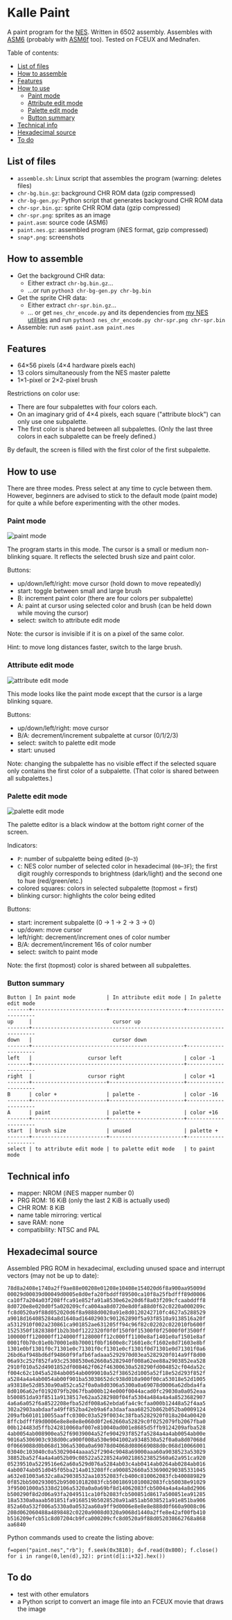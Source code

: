 # Kalle Paint
A paint program for the [NES](https://en.wikipedia.org/wiki/Nintendo_Entertainment_System). Written in 6502 assembly. Assembles with [ASM6](https://github.com/qalle2/asm6/) (probably with [ASM6f](https://github.com/freem/asm6f) too). Tested on FCEUX and Mednafen.

Table of contents:
* [List of files](#list-of-files)
* [How to assemble](#how-to-assemble)
* [Features](#features)
* [How to use](#how-to-use)
  * [Paint mode](#paint-mode)
  * [Attribute edit mode](#attribute-edit-mode)
  * [Palette edit mode](#palette-edit-mode)
  * [Button summary](#button-summary)
* [Technical info](#technical-info)
* [Hexadecimal source](#hexadecimal-source)
* [To do](#to-do)

## List of files
* `assemble.sh`: Linux script that assembles the program (warning: deletes files)
* `chr-bg.bin.gz`: background CHR ROM data (gzip compressed)
* `chr-bg-gen.py`: Python script that generates background CHR ROM data
* `chr-spr.bin.gz`: sprite CHR ROM data (gzip compressed)
* `chr-spr.png`: sprites as an image
* `paint.asm`: source code (ASM6)
* `paint.nes.gz`: assembled program (iNES format, gzip compressed)
* `snap*.png`: screenshots

## How to assemble
* Get the background CHR data:
  * Either extract `chr-bg.bin.gz`&hellip;
  * &hellip;or run `python3 chr-bg-gen.py chr-bg.bin`
* Get the sprite CHR data:
  * Either extract `chr-spr.bin.gz`&hellip;
  * &hellip; or get `nes_chr_encode.py` and its dependencies from [my NES utilities](https://github.com/qalle2/nes-util) and run `python3 nes_chr_encode.py chr-spr.png chr-spr.bin`
* Assemble: run `asm6 paint.asm paint.nes`

## Features
* 64&times;56 pixels (4&times;4 hardware pixels each)
* 13 colors simultaneously from the NES master palette
* 1&times;1-pixel or 2&times;2-pixel brush

Restrictions on color use:
* There are four subpalettes with four colors each.
* On an imaginary grid of 4&times;4 pixels, each square ("attribute block") can only use one subpalette.
* The first color is shared between all subpalettes. (Only the last three colors in each subpalette can be freely defined.)

By default, the screen is filled with the first color of the first subpalette.

## How to use
There are three modes. Press select at any time to cycle between them. However, beginners are advised to stick to the default mode (paint mode) for quite a while before experimenting with the other modes.

### Paint mode
![paint mode](snap1.png)

The program starts in this mode. The cursor is a small or medium non-blinking square. It reflects the selected brush size and paint color.

Buttons:
* up/down/left/right: move cursor (hold down to move repeatedly)
* start: toggle between small and large brush
* B: increment paint color (there are four colors per subpalette)
* A: paint at cursor using selected color and brush (can be held down while moving the cursor)
* select: switch to attribute edit mode

Note: the cursor is invisible if it is on a pixel of the same color.

Hint: to move long distances faster, switch to the large brush.

### Attribute edit mode
![attribute edit mode](snap2.png)

This mode looks like the paint mode except that the cursor is a large blinking square.

Buttons:
* up/down/left/right: move cursor
* B/A: decrement/increment subpalette at cursor (0/1/2/3)
* select: switch to palette edit mode
* start: unused

Note: changing the subpalette has no visible effect if the selected square only contains the first color of a subpalette. (That color is shared between all subpalettes.)

### Palette edit mode
![palette edit mode](snap3.png)

The palette editor is a black window at the bottom right corner of the screen.

Indicators:
* `P`: number of subpalette being edited (`0`&ndash;`3`)
* `C`: NES color number of selected color in hexadecimal (`00`&ndash;`3F`); the first digit roughly corresponds to brightness (dark/light) and the second one to hue (red/green/etc.)
* colored squares: colors in selected subpalette (topmost = first)
* blinking cursor: highlights the color being edited

Buttons:
* start: increment subpalette (0 &rarr; 1 &rarr; 2 &rarr; 3 &rarr; 0)
* up/down: move cursor
* left/right: decrement/increment ones of color number
* B/A: decrement/increment 16s of color number
* select: switch to paint mode

Note: the first (topmost) color is shared between all subpalettes.

### Button summary
```
Button | In paint mode          | In attribute edit mode | In palette edit mode
-------+------------------------+------------------------+---------------------
up     |                          cursor up
-------+-----------------------------------------------------------------------
down   |                          cursor down
-------+-------------------------------------------------+---------------------
left   |                  cursor left                    | color -1
-------+-------------------------------------------------+---------------------
right  |                  cursor right                   | color +1
-------+------------------------+------------------------+---------------------
B      | color +                | palette -              | color -16
-------+------------------------+------------------------+---------------------
A      | paint                  | palette +              | color +16
-------+------------------------+------------------------+---------------------
start  | brush size             | unused                 | palette +
-------+------------------------+------------------------+---------------------
select | to attribute edit mode | to palette edit mode   | to paint mode
```

## Technical info
* mapper: NROM (iNES mapper number 0)
* PRG ROM: 16 KiB (only the last 2 KiB is actually used)
* CHR ROM: 8 KiB
* name table mirroring: vertical
* save RAM: none
* compatibility: NTSC and PAL

## Hexadecimal source
Assembled PRG ROM in hexadecimal, excluding unused space and interrupt vectors (may not be up to date):
```
78d8a2408e1740a2ff9ae88e00208e01208e10408e154020d6f8a900aa95009d
00029d00039d00049d0005e8d0efa20fbddff89500ca10f8a25fbdfff89d0006
ca10f7a204a03f208ffca91e852fa91a8530e62e20d6f8a03f209cfcaabddff8
8d0720e8e020d0f5a020209cfca004aa8d0720e8d0fa88d0f62c0220a000209c
fc8d0520a9f88d052020d6f8a9888d0020a91e8d0120242710fc4627a5288529
a9018d164085284a8d1640ad16402903c901262890f5a93f8510a9138516a20f
a5312910f002a230861ca901852ae631205ff94c96f82c02202c022010fb600f
1525350f1828380f1b2b3b0f1222320f0f0f150f0f15300f0f25000f0f3500ff
100000ff120000ff124000ff128000ff12c000ff1100e8af1401e0af1501e8af
0001f0b70c01e0b70001e8b70001f0bf1600e8c71601e8cf1602e8d71603e8bf
1301e0bf1301f0c71301e0c71301f0cf1301e0cf1301f0d71301e0d71301f0a6
26bd6af948bd6df94860f9fafb6fadaaa5292970d03ea5282920f014a9ff8d00
06a93c252f852fa93c25308530e62660a5282940f008a62ee88a2903852ea528
2910f010a52d4901852df008462f062f46300630a528290fd004852cf04da52c
f004c62c1045a5284ab0054ab0099010a52f38652d1005a52f18e52d293f852f
a5284a4a4ab0054ab00f901ba53038652dc938d010a900f00ca53018e52d1005
a93818e52d8530a90a852ca52f0a0a8d0306a5300a0a69078d0006a62dbda4fa
8d0106a62ef0192079fb2067fba000b124e000f0044acad0fc29030a0a052eaa
b500851da93f8511a9138517e62aa5282980f04fa5304a484a4a4a8523682907
4a6a6a052f6a8522208efba52df008a62ebda6fa4c9cfaa000b12448a52f4aa5
302a2903aabdaafa49ff852ba42eb9a6fa3daafaaa68252b862b052ba0009124
209afb6010110055aaffc0300c03a529f0034c38fba5282920f018a204a00420
8ffcbdfff89d0006e8e8e8e8e060d0f2e62660a52829c0f0252079fb2067fba0
00b124483d5ffb242810060af007e810040ad001e8685d5ffb9124209afba528
4ab0054ab008900ea52f69039004a52fe904293f852fa5284a4a4ab0054ab00e
9016a5306903c938d00ca900f008a530e9041002a9348530a52f0a0a8d07068d
0f0669088d0b068d1306a5300a0a69078d04068d080669088d0c068d10066001
03040c103040c0a53029044aaaa52f2904c9048a69000aaa60a9038523a53029
38852ba52f4a4a4a052b09c08522a5228524a902186523852560a62a951ca920
05239510a5229516e62a60a529d076a5284ab03c4ab0414ab0264ab0284ab016
4ab0074ab051d045f05ba214a013208ffca900852660a5336900290385331045
a632e81003a632ca8a29038532aa10352083fcb400c810062083fcb400889829
0f852bb5002930052b950010182083fcb50018691010082083fcb50038e91029
3f95001000a5338d2106a5320a0a0a69bf8d14062083fcb5004a4a4a4a8d2906
b500290f8d2d06a93fa2049511ca10fb2083fcb500851d8617a500851ea91285
18a5330a0aaab501851fa9168519b5028520a91a851ab5038521a91e851ba906
852a60a532f006a5330a0a0532aa60a9ff9d0006e8e8e8e888d0f660a9008c06
208d062060488a4898482c0220a9008d0320a9068d1440a2ffe8e42af00fb410
b516209efcb51c8d07204cb9fca000209cfc8d0520a9f88d052038662768a868
aa6840
```

Python commands used to create the listing above:
```
f=open("paint.nes","rb"); f.seek(0x3810); d=f.read(0x800); f.close()
for i in range(0,len(d),32): print(d[i:i+32].hex())
```

## To do
* test with other emulators
* a Python script to convert an image file into an FCEUX movie that draws the image
